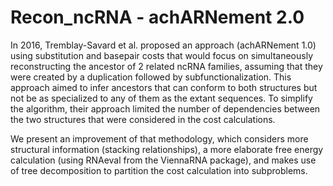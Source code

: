 # Recon_ncRNA - achARNement 2.0

In 2016, Tremblay-Savard et al. proposed an approach (achARNement 1.0) using substitution and basepair costs that would focus on simultaneously reconstructing the ancestor of 2 related ncRNA families, assuming that they were created by a duplication followed by subfunctionalization. This approach aimed to infer ancestors that can conform to both structures but not be as specialized to any of them as the extant sequences. To simplify the algorithm, their approach limited the number of dependencies between the two structures that were considered in the cost calculations. 

We present an improvement of that methodology, which considers more structural information (stacking relationships), a more elaborate free energy calculation (using RNAeval from the ViennaRNA package), and makes use of tree decomposition to partition the cost calculation into subproblems.
